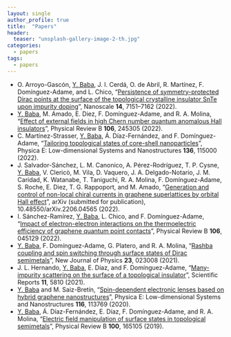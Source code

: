 ```yaml
---
layout: single
author_profile: true
title:  "Papers"
header:
  teaser: "unsplash-gallery-image-2-th.jpg"
categories: 
  - papers
tags:
  - papers
---
```


- O. Arroyo-Gascón, <u> Y. Baba</u>, J. I. Cerdá, O. de Abril, R. Martínez, F. Domínguez-Adame, and L. Chico, “[Persistence of symmetry-protected Dirac points at the surface of the topological crystalline insulator SnTe upon impurity doping](https://doi.org/10.1039/d1nr07120c)”, Nanoscale **14**, 7151–7162 (2022).
- <u> Y. Baba</u>, M. Amado, E. Diez, F. Domínguez-Adame, and R. A. Molina, “[Effect of external fields in high Chern number quantum anomalous Hall insulators](https://doi.org/10.1103/physrevb.106.245305)”, Physical Review B **106**, 245305 (2022).
- C. Martínez-Strasser, <u> Y. Baba</u>, Á. Díaz-Fernández, and F. Domínguez-Adame, “[Tailoring topological states of core-shell nanoparticles](https://doi.org/10.1016/j.physe.2021.115000)”, Physica E: Low-dimensional Systems and Nanostructures **136**, 115000 (2022).
- J. Salvador-Sánchez, L. M. Canonico, A. Pérez-Rodríguez, T. P. Cysne, <u> Y. Baba</u>, V. Clericò, M. Vila, D. Vaquero, J. A. Delgado-Notario, J. M. Caridad, K. Watanabe, T. Taniguchi, R. A. Molina, F. Domínguez-Adame, S. Roche, E. Diez, T. G. Rappoport, and M. Amado, “[Generation and control of non-local chiral currents in graphene superlattices by orbital Hall effect](https://doi.org/10.48550/ARXIV.2206.04565)”, arXiv (submitted for publication), 10.48550/arXiv.2206.04565 (2022).
- I. Sánchez-Ramírez, <u> Y. Baba</u>, L. Chico, and F. Domínguez-Adame, “[Impact of electron-electron interactions on the thermoelectric efficiency of graphene quantum point contacts](https://doi.org/10.1103/physrevb.106.045129)”, Physical Review B **106**, 045129 (2022).
- <u> Y. Baba</u>, F. Domínguez-Adame, G. Platero, and R. A. Molina, “[Rashba coupling and spin switching through surface states of Dirac semimetals](https://doi.org/10.1088/1367-2630/abda56)”, New Journal of Physics **23**, 023008 (2021).
- J. L. Hernando, <u> Y. Baba</u>, E. Díaz, and F. Domínguez-Adame, “[Many-impurity scattering on the surface of a topological insulator](https://doi.org/10.1038/s41598-021-84801-w)”, Scientific Reports **11**, 5810 (2021). 
- <u> Y. Baba</u> and M. Saiz-Bretín, “[Spin-dependent electronic lenses based on hybrid graphene nanostructures](https://doi.org/10.1016/j.physe.2019.113769)”, Physica E: Low-dimensional Systems and Nanostructures **116**, 113769 (2020). 
- <u> Y. Baba</u>, Á. Díaz-Fernández, E. Díaz, F. Domínguez-Adame, and R. A. Molina, “[Electric field manipulation of surface states in topological semimetals](https://doi.org/10.1103/physrevb.100.165105)”, Physical Review B **100**, 165105 (2019).